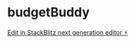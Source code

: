 # budgetBuddy

[Edit in StackBlitz next generation editor ⚡️](https://stackblitz.com/~/github.com/RastaMart/budgetBuddy)